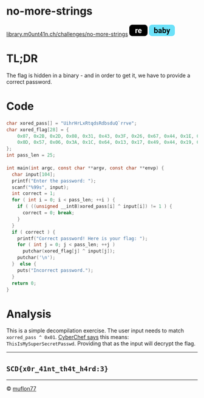 # no-more-strings

[library.m0unt41n.ch/challenges/no-more-strings](https://library.m0unt41n.ch/challenges/no-more-strings) ![](../../resources/re.svg) ![](../../resources/baby.svg) 

# TL;DR

The flag is hidden in a binary - and in order to get it, we have to provide
a correct password.

# Code

```c
char xored_pass[] = "UihrHrLxRtqdsRdbsduQ`rrve";
char xored_flag[28] = {
    0x07, 0x2B, 0x2D, 0x08, 0x31, 0x43, 0x3F, 0x26, 0x67, 0x44, 0x1E, 0x11, 0x2D, 0x27,
    0x0D, 0x57, 0x06, 0x3A, 0x1C, 0x64, 0x13, 0x17, 0x49, 0x44, 0x19, 0x00, 0x00, 0x00
};
int pass_len = 25;

int main(int argc, const char **argv, const char **envp) {
  char input[104];
  printf("Enter the password: ");
  scanf("%99s", input);
  int correct = 1;
  for ( int i = 0; i < pass_len; ++i ) {
    if ( ((unsigned __int8)xored_pass[i] ^ input[i]) != 1 ) {
      correct = 0; break;
    }
  }
  if ( correct ) {
    printf("Correct password! Here is your flag: ");
    for ( int j = 0; j < pass_len; ++j )
      putchar(xored_flag[j] ^ input[j]);
    putchar('\n');
  }  else {
    puts("Incorrect password.");
  }
  return 0;
}
```

# Analysis

This is a simple decompilation exercise. The user input needs to match `xorred_pass ^ 0x01`.
[CyberChef says](https://gchq.github.io/CyberChef/#recipe=XOR(%7B'option':'Hex','string':'1'%7D,'Standard',false)&input=VWlockhyTHhSdHFkc1JkYnNkdVFgcnJ2ZQ)
this means: `ThisIsMySuperSecretPasswd`. Providing that as the input will decrypt the flag.

---

## `SCD{x0r_41nt_th4t_h4rd:3}`


<hr>

&copy; [muflon77](https://library.m0unt41n.ch/players/805ae1c8-9fe4-5816-b4a4-5057fa6eedb1)
